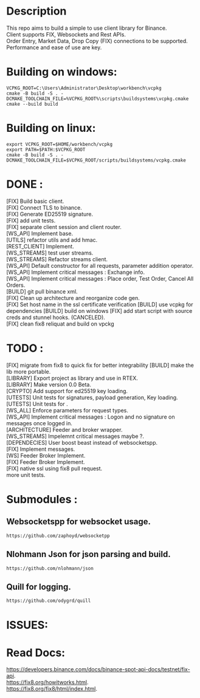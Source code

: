 # Description
This repo aims to build a simple to use client library for Binance.       
Client supports FIX, Websockets and Rest APIs.   
Order Entry, Market Data, Drop Copy (FIX) connections to be supported.   
Performance and ease of use are key.    

# Building on windows:
```
VCPKG_ROOT=C:\Users\Administrator\Desktop\workbench\vcpkg
cmake -B build -S . -DCMAKE_TOOLCHAIN_FILE=%VCPKG_ROOT%\scripts\buildsystems\vcpkg.cmake
cmake --build build
```

# Building on linux:
```
export VCPKG_ROOT=$HOME/workbench/vcpkg
export PATH=$PATH:$VCPKG_ROOT
cmake -B build -S . -DCMAKE_TOOLCHAIN_FILE=$VCPKG_ROOT/scripts/buildsystems/vcpkg.cmake
```

# DONE :
[FIX] Build basic client.   
[FIX] Connect TLS to binance.   
[FIX] Generate ED25519 signature.   
[FIX] add unit tests.   
[FIX] separate client session and client router.     
[WS_API] Implement base.   
[UTILS] refactor utils and add hmac.   
[REST_CLIENT] Implement.   
[WS_STREAMS] test user streams.   
[WS_STREAMS] Refactor streams client.   
[WS_API] Default constructor for all requests, parameter addition operator.  
[WS_API] Implement critical messages : Exchange info.    
[WS_API] Implement critical messages : Place order, Test Order, Cancel All Orders.  
[BUILD] git pull binance xml.   
[FIX] Clean up architecture and reorganize code gen.   
[FIX] Set host name in the ssl certificate verification
[BUILD] use vcpkg for dependencies
[BUILD] build on windows
[FIX] add start script with source creds and stunnel hooks. (CANCELED).    
[FIX] clean fix8 reliquat and build on vpckg

# TODO : 
[FIX] migrate from fix8 to quick fix for better integrability
[BUILD] make the lib more portable.  
[LIBRARY] Export project as library and use in RTEX.   
[LIBRARY] Make version 0.0 Beta.   
[CRYPTO] Add support for ed25519 key loading.   
[UTESTS] Unit tests for signatures, payload generation, Key loading.   
[UTESTS] Unit tests for .   
[WS_ALL] Enforce parameters for request types.  
[WS_API] Implement critical messages : Logon and no signature on messages once logged in.   
[ARCHITECTURE] Feeder and broker wrapper.   
[WS_STREAMS] Impelemnt critical messages maybe ?.      
[DEPENDECIES] User boost beast instead of websocketspp.   
[FIX] Implement messages.  
[WS] Feeder Broker Implement.   
[FIX] Feeder Broker Implement.   
[FIX] native ssl using fix8 pull request.   
more unit tests.


# Submodules :
## Websocketspp for websocket usage. 
```
https://github.com/zaphoyd/websocketpp  
```

## Nlohmann Json for json parsing and build.
```
https://github.com/nlohmann/json  
```

## Quill for logging.
```
https://github.com/odygrd/quill  
```

# ISSUES:


# Read Docs: 
https://developers.binance.com/docs/binance-spot-api-docs/testnet/fix-api.   
https://fix8.org/howitworks.html.  
https://fix8.org/fix8/html/index.html.   